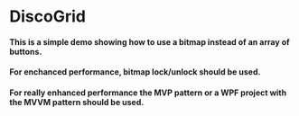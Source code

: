# DiscoGrid
#### This is a simple demo showing how to use a bitmap instead of an array of buttons.
#### For enchanced performance, bitmap lock/unlock should be used.
#### For really enhanced performance the MVP pattern or a WPF project with the MVVM pattern should be used.
